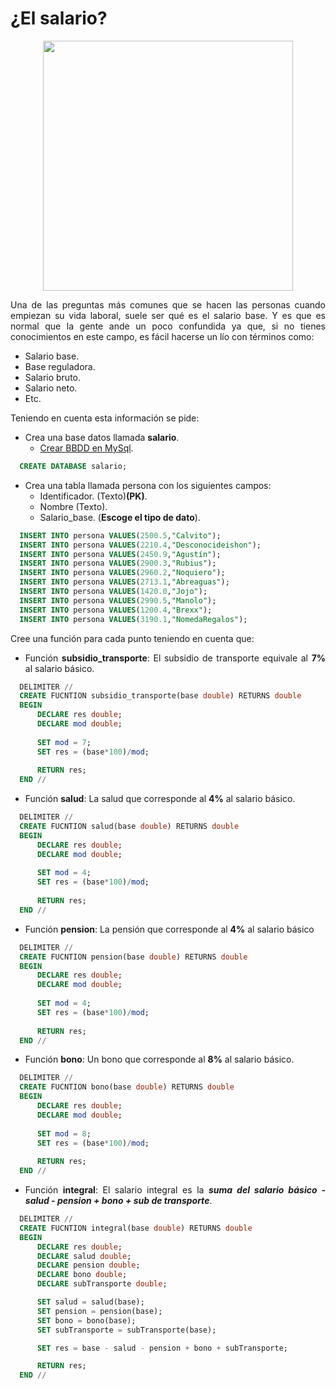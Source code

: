 
<div align="justify">

# ¿El salario?

<div align="center">
<img width="400" src="https://www.gestion.org/wp-content/uploads/2017/08/que-integra-el-salario-base-de-cotizacion-768x452.jpg"/>

</div>

Una de las preguntas más comunes que se hacen las personas cuando empiezan su vida laboral, suele ser qué es el salario base. Y es que es normal que la gente ande un poco confundida ya que, si no tienes conocimientos en este campo, es fácil hacerse un lío con términos como:
- Salario base.
- Base reguladora.
- Salario bruto.
- Salario neto.
- Etc.

Teniendo en cuenta esta información se pide:
- Crea una base datos llamada __salario__.
    - [Crear BBDD en MySql](https://dev.mysql.com/doc/refman/8.0/en/creating-database.html).
```sql
  CREATE DATABASE salario;
```
  
- Crea una tabla llamada persona con los siguientes campos:
    - Identificador. (Texto)__(PK)__.
    - Nombre (Texto).
    - Salario_base. (__Escoge el tipo de dato__).
```sql
  INSERT INTO persona VALUES(2500.5,"Calvito");
  INSERT INTO persona VALUES(2210.4,"Desconocideishon");
  INSERT INTO persona VALUES(2450.9,"Agustín");
  INSERT INTO persona VALUES(2900.3,"Rubius");
  INSERT INTO persona VALUES(2960.2,"Noquiero");
  INSERT INTO persona VALUES(2713.1,"Abreaguas");
  INSERT INTO persona VALUES(1420.0,"Jojo");
  INSERT INTO persona VALUES(2990.5,"Manolo");
  INSERT INTO persona VALUES(1200.4,"Brexx");
  INSERT INTO persona VALUES(3190.1,"NomedaRegalos");
```
 
Cree una función para cada punto teniendo en cuenta que:
- Función __subsidio_transporte__: El subsidio de transporte equivale al __7%__ al salario básico.
```sql
  DELIMITER //
  CREATE FUCNTION subsidio_transporte(base double) RETURNS double
  BEGIN
      DECLARE res double;
      DECLARE mod double;
  
      SET mod = 7;
      SET res = (base*100)/mod;
  
      RETURN res;
  END //
```
  
- Función __salud__: La salud que corresponde al __4%__ al salario básico.
```sql
  DELIMITER //
  CREATE FUCNTION salud(base double) RETURNS double
  BEGIN
      DECLARE res double;
      DECLARE mod double;
  
      SET mod = 4;
      SET res = (base*100)/mod;
  
      RETURN res;
  END //
```
  
- Función __pension__: La pensión que corresponde al __4%__ al salario básico
```sql
  DELIMITER //
  CREATE FUCNTION pension(base double) RETURNS double
  BEGIN
      DECLARE res double;
      DECLARE mod double;
  
      SET mod = 4;
      SET res = (base*100)/mod;
  
      RETURN res;
  END //
```
  
- Función __bono__: Un bono que corresponde al __8%__ al salario básico.
```sql
  DELIMITER //
  CREATE FUCNTION bono(base double) RETURNS double
  BEGIN
      DECLARE res double;
      DECLARE mod double;
  
      SET mod = 8;
      SET res = (base*100)/mod;
  
      RETURN res;
  END //
```
  
- Función __integral__: El salario integral es la ___suma del salario básico - salud - pension + bono + sub de transporte___.
```sql
  DELIMITER //
  CREATE FUCNTION integral(base double) RETURNS double
  BEGIN
      DECLARE res double;
      DECLARE salud double;
      DECLARE pension double;
      DECLARE bono double;
      DECLARE subTransporte double;

      SET salud = salud(base);
      SET pension = pension(base);
      SET bono = bono(base);
      SET subTransporte = subTransporte(base);

      SET res = base - salud - pension + bono + subTransporte;

      RETURN res;
  END //
```

</div>
